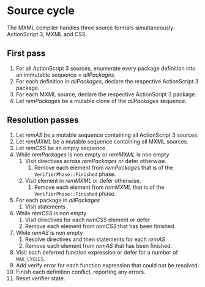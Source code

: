 # Source cycle

The MXML compiler handles three source formats simultaneously: ActionScript 3, MXML and CSS.

## First pass

1. For all ActionScript 3 sources, enumerate every package definition into an immutable sequence = *allPackages*.
2. For each definition in *allPackages*, declare the respective ActionScript 3 package.
3. For each MXML source, declare the respective ActionScript 3 package.
4. Let *remPackages* be a mutable clone of the *allPackages* sequence.

## Resolution passes

1. Let *remAS* be a mutable sequence containing all ActionScript 3 sources.
2. Let *remMXML* be a mutable sequence containing all MXML sources.
3. Let *remCSS* be an empty sequence.
4. While *remPackages* is non empty or *remMXML* is non empty
    1. Visit directives across *remPackages* or defer otherwise.
        1. Remove each element from *remPackages* that is of the `VerifierPhase::Finished` phase.
    2. Visit element in *remMXML* or defer otherwise.
        1. Remove each element from *remMXML* that is of the `VerifierPhase::Finished` phase.
5. For each package in *allPackages*
    1. Visit statements
6. While *remCSS* is non empty
    1. Visit directives for each *remCSS* element or defer
    2. Remove each element from *remCSS* that has been finished.
7. While *remAS* is non empty
    1. Resolve directives and then statements for each *remAS*
    2. Remove each element from *remAS* that has been finished.
8. Visit each deferred function expression or defer for a number of `MAX_CYCLES`.
9. Add verify error for each function expression that could not be resolved.
10. Finish each definition conflict, reporting any errors.
11. Reset verifier state.